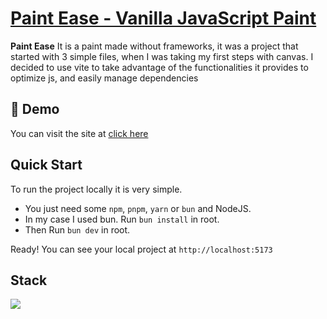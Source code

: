 # [Paint Ease - Vanilla JavaScript Paint](https://marcossic.github.io/paint-ease)

**Paint Ease** It is a paint made without frameworks, it was a project that started with 3 simple files, when I was taking my first steps with canvas. I decided to use vite to take advantage of the functionalities it provides to optimize js, and easily manage dependencies

## 🚀 Demo

You can visit the site at [click here](https://marcossic.github.io/paint-in-js-html-css/)

## Quick Start

To run the project locally it is very simple.

- You just need some `npm`, `pnpm`, `yarn` or `bun` and NodeJS.
- In my case I used bun. Run `bun install` in root.
- Then Run `bun dev` in root.

Ready! You can see your local project at `http://localhost:5173`

## Stack

<p user-select="none" align="left">
  <img src="https://skillicons.dev/icons?i=vite,bun,js,html,css,tailwind"/>
</p>
